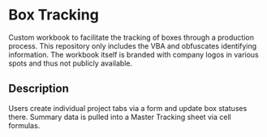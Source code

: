 # Box Tracking
Custom workbook to facilitate the tracking of boxes through a production process. This repository only includes the VBA and obfuscates identifying information. The workbook itself is branded with company logos in various spots and thus not publicly available.

## Description
Users create individual project tabs via a form and update box statuses there. Summary data is pulled into a Master Tracking sheet via cell formulas. 
